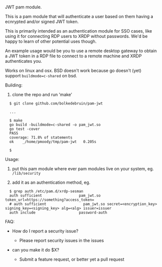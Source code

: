 JWT pam module.

This is a pam module that will authenticate a user based on them having a ecnrypted and/or signed
JWT token.

This is primarily intended as an authentication module for SSO cases, like using it for connecting
RDP users to XRDP without passwords. We'd be happy to learn of other potential uses though.

An example usage would be you to use a remote desktop gateway to obtain a JWT token in a RDP file
to connect to a remote machine and XRDP authenticates you.

Works on linux and osx. BSD doesn't work because go doesn't (yet) support `buildmode=c-shared`
on bsd.

Building:

1. clone the repo and run 'make'
```
  $ git clone github.com/bolkedebruin/pam-jwt

  ...

  $ make
  go build -buildmode=c-shared -o pam_jwt.so
  go test -cover
  PASS
  coverage: 71.8% of statements
  ok  	_/home/pmoody/tmp/pam-jwt	0.205s

  $
```

Usage:

1. put this pam module where ever pam modules live on your system, eg. `/lib/security`

2. add it as an authentication method, eg.

```
  $ grep auth /etc/pam.d/xrdp-sesman
  auth sufficient                 pam_jwt.so token_url=https://something?access_token= 
  # auth sufficient                 pam_jwt.so secret=<encryption_key> signing_key=<signing_key> alg=<alg> issuer=issuer
  auth include                    password-auth
```

FAQ:

* How do I report a security issue?
  - Please report security issues in the issues

* can you make it do $X?
  - Submit a feature request, or better yet a pull request
